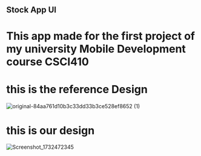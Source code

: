 ## Stock App UI

# This app made for the first project of my university Mobile Development course CSCI410

# this is the reference Design
![original-84aa761d10b3c33dd33b3ce528ef8652 (1)](https://github.com/user-attachments/assets/25080d8c-386b-4edd-9254-766c0ae0dde1)

# this is our design

![Screenshot_1732472345](https://github.com/user-attachments/assets/265aa0a8-d00c-4b92-a2cf-3def3839de21)
